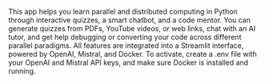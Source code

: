 This app helps you learn parallel and distributed computing in Python through interactive quizzes, a smart chatbot, and a code mentor.
You can generate quizzes from PDFs, YouTube videos, or web links, chat with an AI tutor, and get help debugging or converting your code across different parallel paradigms.
All features are integrated into a Streamlit interface, powered by OpenAI, Mistral, and Docker.
To activate, create a .env file with your OpenAI and Mistral API keys, and make sure Docker is installed and running.

